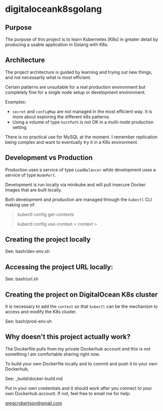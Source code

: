 # digitaloceank8sgolang

## Purpose

The purpose of this project is to learn Kubernetes [K8s] in greater detail by producing a usable application in Golang with K8s.

## Architecture

The project architecture is guided by learning and trying out new things, and not necessarily what is most efficient.

Certain patterns are unsuitable for a real production environment but completely fine for a single node setup or development environment. 

Examples:
- `secret` and `configMap` are not managed in the most efficient way. It is more about exploring the different k8s patterns.
- Using a volume of type `hostPath` is not OK in a multi-node production setting

There is no practical use for MySQL at the moment. I remember replication being complex and want to eventually try it in a K8s environment.

## Development vs Production

Production uses a service of type `LoadBalancer` while development uses a service of type `NodePort`.

Development is run locally via minikube and will pull insecure Docker images that are built locally.

Both development and production are managed through the `kubectl` CLI making use of: 
>
> kubectl config get-contexts
>
> kubectl config use-context < context > 
>

## Creating the project locally

See: bash/dev-env.sh

## Accessing the project URL locally:

See: bash/url.sh

## Creating the project on DigitalOcean K8s cluster

It is necessary to add the `context` so that `kubectl` can be the mechanism to access and modify the K8s cluster.

See: bash/prod-env.sh

## Why doesn't this project actually work?

The Dockerfile pulls from my private Dockerhub account and this is not something I am comfortable sharing right now.

To build your own Dockerfile locally and to commit and push it to your own Dockerhub,

See: _build/docker-build.md

Put in your own credentials and it should work after you connect to your own Dockerhub account.  If not, feel free to email me for help:

gregcrobertson@gmail.com